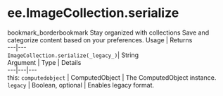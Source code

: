  
#  ee.ImageCollection.serialize
bookmark_borderbookmark Stay organized with collections  Save and categorize content based on your preferences.
Usage | Returns  
---|---  
`ImageCollection.serialize(_legacy_)`|  String  
Argument | Type | Details  
---|---|---  
this: `computedobject` | ComputedObject | The ComputedObject instance.  
`legacy` | Boolean, optional | Enables legacy format.  
